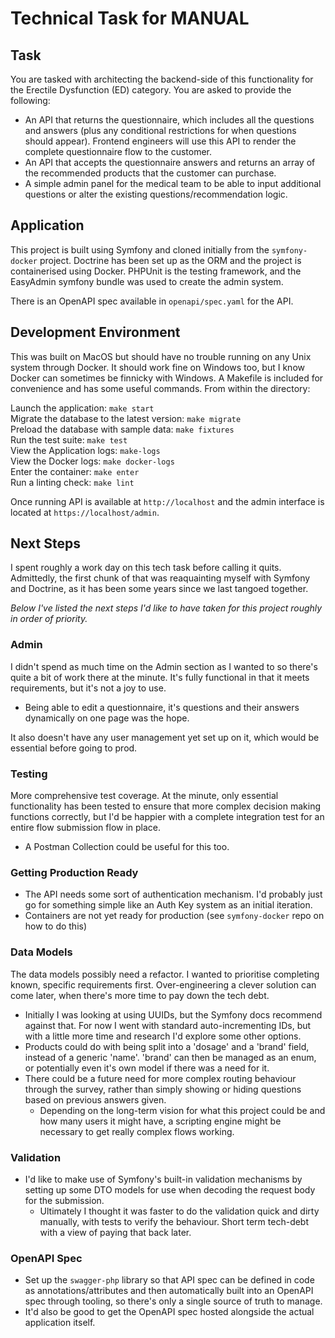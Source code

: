 # Technical Task for MANUAL

## Task

You are tasked with architecting the backend-side of this functionality for the Erectile Dysfunction (ED) category. You are asked to provide the following:
- An API that returns the questionnaire, which includes all the questions and answers (plus any conditional restrictions for when questions should appear). Frontend engineers will use this API to render the complete questionnaire flow to the customer.
- An API that accepts the questionnaire answers and returns an array of the recommended products that the customer can purchase.
- A simple admin panel for the medical team to be able to input additional questions or alter the existing questions/recommendation logic.

## Application

This project is built using Symfony and cloned initially from the `symfony-docker` project. Doctrine has been set up as the ORM and the project is containerised using Docker. PHPUnit is the testing framework, and the EasyAdmin symfony bundle was used to create the admin system. 

There is an OpenAPI spec available in `openapi/spec.yaml` for the API.

## Development Environment

This was built on MacOS but should have no trouble running on any Unix system through Docker. It should work fine on Windows too, but I know Docker can sometimes be finnicky with Windows. A Makefile is included for convenience and has some useful commands. From within the directory:

Launch the application: `make start`  
Migrate the database to the latest version: `make migrate`  
Preload the database with sample data: `make fixtures`  
Run the test suite: `make test`  
View the Application logs: `make-logs`  
View the Docker logs: `make docker-logs`  
Enter the container: `make enter`  
Run a linting check: `make lint`

Once running API is available at `http://localhost` and the admin interface is located at `https://localhost/admin`.

## Next Steps

I spent roughly a work day on this tech task before calling it quits. Admittedly, the first chunk of that was reaquainting myself with Symfony and Doctrine, as it has been some years since we last tangoed together.

*Below I've listed the next steps I'd like to have taken for this project roughly in order of priority.*

### Admin
I didn't spend as much time on the Admin section as I wanted to so there's quite a bit of work there at the minute. It's fully functional in that it meets requirements, but it's not a joy to use.
- Being able to edit a questionnaire, it's questions and their answers dynamically on one page was the hope.

It also doesn't have any user management yet set up on it, which would be essential before going to prod.

### Testing

More comprehensive test coverage. At the minute, only essential functionality has been tested to ensure that more complex decision making functions correctly, but I'd be happier with a complete integration test for an entire flow submission flow in place. 
- A Postman Collection could be useful for this too.

### Getting Production Ready
- The API needs some sort of authentication mechanism. I'd probably just go for something simple like an Auth Key system as an initial iteration.
- Containers are not yet ready for production (see `symfony-docker` repo on how to do this)

### Data Models
The data models possibly need a refactor. I wanted to prioritise completing known, specific requirements first. Over-engineering a clever solution can come later, when there's more time to pay down the tech debt.
- Initially I was looking at using UUIDs, but the Symfony docs recommend against that. For now I went with standard auto-incrementing IDs, but with a little more time and research I'd explore some other options.
- Products could do with being split into a 'dosage' and a 'brand' field, instead of a generic 'name'. 'brand' can then be managed as an enum, or potentially even it's own model if there was a need for it.
- There could be a future need for more complex routing behaviour through the survey, rather than simply showing or hiding questions based on previous answers given. 
  - Depending on the long-term vision for what this project could be and how many users it might have, a scripting engine might be necessary to get really complex flows working.

### Validation
- I'd like to make use of Symfony's built-in validation mechanisms by setting up some DTO models for use when decoding the request body for the submission. 
  - Ultimately I thought it was faster to do the validation quick and dirty manually, with tests to verify the behaviour. Short term tech-debt with a view of paying that back later.

### OpenAPI Spec
- Set up the `swagger-php` library so that API spec can be defined in code as annotations/attributes and then automatically built into an OpenAPI spec through tooling, so there's only a single source of truth to manage.
- It'd also be good to get the OpenAPI spec hosted alongside the actual application itself.
